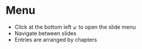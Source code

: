 <!-- .slide: data-state="standard" data-background="./files/classroom-1189988_1920.jpg"-->

# Menu

- Click <i class="fas fa-bars"></i> at the bottom left ↙️  to open the slide menu
- Navigate between slides
- Entries are arranged by chapters
